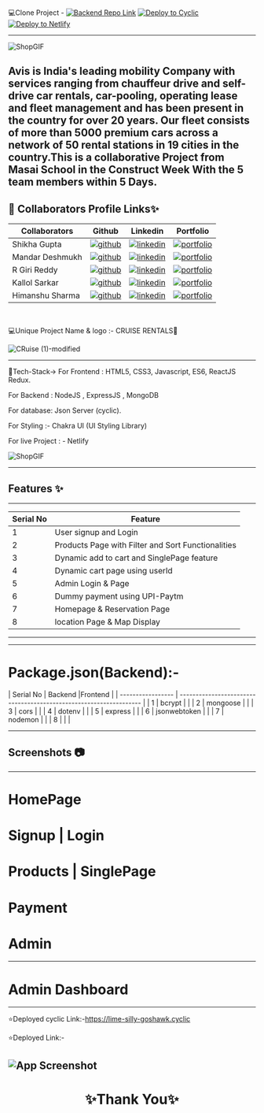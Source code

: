 💻Clone Project -  [![Backend Repo Link](https://img.shields.io/badge/BackendRepolink-%23000000.svg?style=for-the-badge&logo=github&logoColor=#FF7139)](https://github.com/shikhu51197/backendcruise)  [![Deploy to Cyclic](https://deploy.cyclic.app/button.svg)](https://lime-silly-goshawk.cyclic.app/)
[![Deploy to Netlify](https://deploy.netify.app/button.svg)](https://lime-silly-goshawk.cyclic.app/)

---

![ShopGIF](https://media.giphy.com/media/IzoWwMyCtNyNwuLRWS/giphy.gif)

Avis is India's leading mobility Company with services ranging from chauffeur drive and self-drive car rentals, car-pooling, operating lease and fleet management and has been present in the country for over 20 years. Our fleet consists of more than 5000 premium cars across a network of 50 rental stations in 19 cities in the country.This is a collaborative Project from Masai School in the Construct Week With the 5 team members within 5 Days.
---


## 🔗 Collaborators Profile Links✨

| Collaborators | Github                                                                                                                                   | Linkedin                                                                                                                                                            | Portfolio                                                                                                                                    |
| ------------- | ---------------------------------------------------------------------------------------------------------------------------------------- | ------------------------------------------------------------------------------------------------------------------------------------------------------------------- | -------------------------------------------------------------------------------------------------------------------------------------------- |
| Shikha Gupta | [![github](https://img.shields.io/badge/github-1DA1F2?style=for-the-badge&logo=github&logoColor=white)](https://github.com/shikhu51197/) | [![linkedin](https://img.shields.io/badge/linkedin-0A66C2?style=for-the-badge&logo=linkedin&logoColor=white)](https://www.linkedin.com/in/shikha-gupta-12a2b5199) | [![portfolio](https://img.shields.io/badge/my_portfolio-000?style=for-the-badge&logo=ko-fi&logoColor=white)](https://shikhu51197.github.io/) |
| Mandar Deshmukh | [![github](https://img.shields.io/badge/github-1DA1F2?style=for-the-badge&logo=github&logoColor=white)](https://github.com/AyeshaKhan14) | [![linkedin](https://img.shields.io/badge/linkedin-0A66C2?style=for-the-badge&logo=linkedin&logoColor=white)](https://www.linkedin.com/in/ayesha-khan-8a95691b9/) | [![portfolio](https://img.shields.io/badge/my_portfolio-000?style=for-the-badge&logo=ko-fi&logoColor=white)](https://ayeshakhan14.github.io/) |
| R Giri Reddy | [![github](https://img.shields.io/badge/github-1DA1F2?style=for-the-badge&logo=github&logoColor=white)](https://github.com/ayushanshu001) |[![linkedin](https://img.shields.io/badge/linkedin-0A66C2?style=for-the-badge&logo=linkedin&logoColor=white)](https://www.linkedin.com/in/ayush-anshu-631ba8189/) | [![portfolio](https://img.shields.io/badge/my_portfolio-000?style=for-the-badge&logo=ko-fi&logoColor=white)](https://ayushanshu001.github.io/) |
| Kallol Sarkar| [![github](https://img.shields.io/badge/github-1DA1F2?style=for-the-badge&logo=github&logoColor=white)](https://github.com/Swati863) |[![linkedin](https://img.shields.io/badge/linkedin-0A66C2?style=for-the-badge&logo=linkedin&logoColor=white)](https://www.linkedin.com/in/swati-kushwaha--profile/) | [![portfolio](https://img.shields.io/badge/my_portfolio-000?style=for-the-badge&logo=ko-fi&logoColor=white)](https://swati863.github.io/) |
| Himanshu Sharma| [![github](https://img.shields.io/badge/github-1DA1F2?style=for-the-badge&logo=github&logoColor=white)](https://github.com/Swati863) |[![linkedin](https://img.shields.io/badge/linkedin-0A66C2?style=for-the-badge&logo=linkedin&logoColor=white)](https://www.linkedin.com/in/swati-kushwaha--profile/) | [![portfolio](https://img.shields.io/badge/my_portfolio-000?style=for-the-badge&logo=ko-fi&logoColor=white)](https://swati863.github.io/) |


<br>

💻Unique Project Name & logo :- CRUISE RENTALS🚗

![CRuise (1)-modified](https://user-images.githubusercontent.com/107506646/220362530-270d0d67-df50-44f2-961e-838b22b3e619.png)

---
 💫Tech-Stack->
For Frontend : HTML5, CSS3, Javascript, ES6, ReactJS Redux.

For Backend : NodeJS , ExpressJS , MongoDB 

For database: Json Server (cyclic).

For Styling :-  Chakra UI (UI Styling Library)

For live Project : - Netlify

![ShopGIF](https://media.giphy.com/media/26BRrcK4dXrxl817q/giphy.gif)

---
## Features ✨
---
 | Serial No            | Feature                                                              |
| ----------------- | ------------------------------------------------------------------ |
| 1 | User signup and Login |
| 2 | Products Page with Filter and Sort Functionalities |
| 3 | Dynamic add to cart and SinglePage feature |
| 4 | Dynamic cart page using userId |
| 5 | Admin Login & Page |
| 6 | Dummy payment using UPI-Paytm |
| 7 | Homepage & Reservation Page |
| 8 | location Page & Map Display|

---
---
# Package.json(Backend):-

| Serial No            | Backend                           |Frontend                                   |
| ----------------- | ------------------------------------------------------------------ |
| 1 | bcrypt |       |
| 2 | mongoose |           |
| 3 | cors |              |
| 4 | dotenv |            |
| 5 | express |           |
| 6 | jsonwebtoken |      |
| 7 | nodemon |           |
| 8 | |                   |



---
## Screenshots 📷
---

# HomePage



# Signup | Login


# Products | SinglePage



#  Payment 


# Admin 



---
# Admin Dashboard

---
⭐Deployed cyclic Link:-https://lime-silly-goshawk.cyclic

⭐Deployed  Link:-

![App Screenshot](https://tse3.mm.bing.net/th?id=OIP.0x4oNFXHbHCsoDg0IRoYJwHaE7&pid=Api&P=0png)
----
<h1 align="center">✨Thank You✨</h1>
